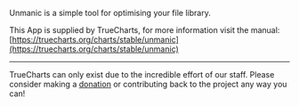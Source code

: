 Unmanic is a simple tool for optimising your file library.

This App is supplied by TrueCharts, for more information visit the manual: [https://truecharts.org/charts/stable/unmanic](https://truecharts.org/charts/stable/unmanic)

---

TrueCharts can only exist due to the incredible effort of our staff.
Please consider making a [donation](https://truecharts.org/sponsor) or contributing back to the project any way you can!
